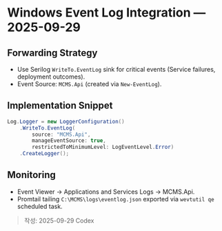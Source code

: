 # Windows Event Log Integration — 2025-09-29

## Forwarding Strategy
- Use Serilog `WriteTo.EventLog` sink for critical events (Service failures, deployment outcomes).
- Event Source: `MCMS.Api` (created via `New-EventLog`).

## Implementation Snippet
```csharp
Log.Logger = new LoggerConfiguration()
    .WriteTo.EventLog(
        source: "MCMS.Api",
        manageEventSource: true,
        restrictedToMinimumLevel: LogEventLevel.Error)
    .CreateLogger();
```

## Monitoring
- Event Viewer → Applications and Services Logs → MCMS.Api.
- Promtail tailing `C:\MCMS\logs\eventlog.json` exported via `wevtutil qe` scheduled task.

> 작성: 2025-09-29 Codex
